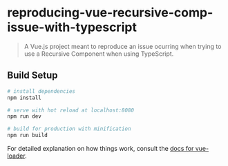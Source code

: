 # reproducing-vue-recursive-comp-issue-with-typescript

> A Vue.js project meant to reproduce an issue ocurring when trying to use a Recursive Component when using TypeScript.

## Build Setup

``` bash
# install dependencies
npm install

# serve with hot reload at localhost:8080
npm run dev

# build for production with minification
npm run build
```

For detailed explanation on how things work, consult the [docs for vue-loader](http://vuejs.github.io/vue-loader).
